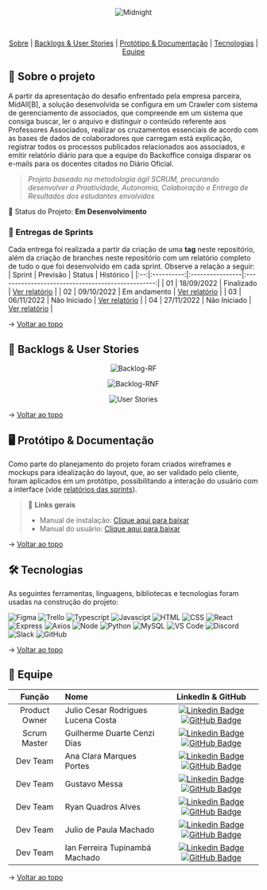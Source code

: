 <div align="center">
    
![Midnight](https://user-images.githubusercontent.com/79495727/186236948-b6e259f5-b2ba-44c6-844c-ffe2eb2b0fbf.png)
</div>
<br id="topo">
<p align="center">
    <a href="#sobre">Sobre</a>  |  
    <a href="#backlogs">Backlogs & User Stories</a>  |  
    <a href="#prototipo">Protótipo & Documentação</a>  |  
    <a href="#tecnologias">Tecnologias</a>  |  
    <a href="#equipe">Equipe</a>
</p>
   
<span id="sobre">

## :bookmark_tabs: Sobre o projeto
A partir da apresentação do desafio enfrentado pela empresa parceira, MidAll[B], a solução desenvolvida se configura em um Crawler com sistema de gerenciamento de associados, que compreende em um sistema que consiga buscar, ler o arquivo e distinguir o conteúdo referente aos Professores Associados, realizar os cruzamentos essenciais de acordo com as bases de dados de colaboradores que carregam está explicação, registrar todos os processos publicados relacionados aos associados, e emitir relatório diário para que a equipe do Backoffice consiga disparar os e-mails para os docentes citados no Diário Oficial.

> _Projeto baseado na metodologia ágil SCRUM, procurando desenvolver a Proatividade, Autonomia, Colaboração e Entrega de Resultados dos estudantes envolvidos_

:pushpin: Status do Projeto: **Em Desenvolvimento** <!-- :heavy_check_mark: -->

<span id="relato">


### 🏁 Entregas de Sprints

Cada entrega foi realizada a partir da criação de uma **tag** neste repositório, além da criação de branches neste repositório com um relatório completo de tudo o que foi desenvolvido em cada sprint. Observe a relação a seguir:
| Sprint | Previsão | Status | Histórico |
|:--:|:----------:|:----------------|:-------------------------------------------------:|
| 01 | 18/09/2022 |  Finalizado    | [Ver relatório](https://github.com/MidNight-Tecnology/API-MidAll-2022.2/tree/Sprint-1) |
| 02 | 09/10/2022 |  Em andamento    | [Ver relatório]() |
| 03 | 06/11/2022 |  Não Iniciado    | [Ver relatório]() |
| 04 | 27/11/2022 |  Não Iniciado    | [Ver relatório]() |

<!-- ### :clapper: Apresentação Final
Confira a seguir uma demonstraão das funcionalidades para cada tipo de usuário do sistema:
<details>
   <summary>Usuário comum</summary>
    <div align="center">
        <img src="https://user-images.githubusercontent.com/69374340/172084663-1e8ae95b-0c84-493c-b4ab-5cfcda5a4eb3.gif">
    </div>
</details>
<details>
   <summary>Usuário suporte</summary>
    <div align="center">
        <img src="https://user-images.githubusercontent.com/69374340/172084712-de2d2905-dc65-41af-97e8-f980eff5f2d1.gif">
    </div>
</details>
<details>
   <summary>Usuário administrador</summary>
    <div align="center">
        <img src="./usuario_administrador.gif">
    </div>
</details> -->
    
→ [Voltar ao topo](#topo)

<span id="backlogs">

## :dart: Backlogs & User Stories
    
<div align="center">

    
![Backlog-RF](https://user-images.githubusercontent.com/101107794/194463281-f6c59ab8-25bd-4210-8cd5-43993d3ff820.png)

![Backlog-RNF](https://user-images.githubusercontent.com/101107794/194463292-963943e1-41c1-4025-9cdc-e91e36929e7f.png)

![User Stories](https://user-images.githubusercontent.com/101107794/194787680-88f43932-5531-49c8-9cc0-9359cf1313cd.png)




</div>
  
→ [Voltar ao topo](#topo)

<span id="prototipo">

## :desktop_computer: Protótipo & Documentação
Como parte do planejamento do projeto foram criados wireframes e mockups para idealização do layout, que, ao ser validado pelo cliente, foram aplicados em um protótipo, possibilitando a interação do usuário com a interface (vide [relatórios das sprints](#relato)).
    

    
> 🔗 **Links gerais** <br>
> - Manual de instalação: [Clique aqui para baixar]()
> - Manual do usuário: [Clique aqui para baixar]()



    
→ [Voltar ao topo](#topo)

<span id="tecnologias">

## 🛠️ Tecnologias

As seguintes ferramentas, linguagens, bibliotecas e tecnologias foram usadas na construção do projeto:

<img src="https://img.shields.io/badge/Figma-CED4DA?style=for-the-badge&logo=figma&logoColor=DC143C" alt="Figma" /> 
<img src="https://img.shields.io/badge/Trello-CED4DA?style=for-the-badge&logo=trello&logoColor=blue" alt="Trello" /> 
<img src="https://img.shields.io/badge/TypeScript-CED4DA?style=for-the-badge&logo=typescript&logoColor=007ACC" alt="Typescript" />
<img src="https://img.shields.io/badge/Javascript-CED4DA?style=for-the-badge&logo=javascript&logoColor=yellow" alt="Javascipt" />
<img src="https://img.shields.io/badge/HTML5-CED4DA?style=for-the-badge&logo=html5&logoColor=E34F26" alt="HTML" /> 
<img src="https://img.shields.io/badge/CSS3-CED4DA?style=for-the-badge&logo=css3&logoColor=1572B6" alt="CSS" /> 	
<img src="https://img.shields.io/badge/React-CED4DA?style=for-the-badge&logo=react&logoColor=61DAFB" alt="React" />
<img src="https://img.shields.io/badge/Express-CED4DA?style=for-the-badge&logo=express&logoColor=blue" alt="Express" />
<img src="https://img.shields.io/badge/Axios-CED4DA?style=for-the-badge&logo=axios&logoColor=blue" alt="Axios" />
<img src="https://img.shields.io/badge/Node.js-CED4DA?style=for-the-badge&logo=nodedotjs&logoColor=339933" alt="Node" />  
<img src="https://img.shields.io/badge/Python-CED4DA?style=for-the-badge&logo=python&logoColor=yellow" alt="Python" />
<img src="https://img.shields.io/badge/MySQL-CED4DA?style=for-the-badge&logo=mysql&logoColor=black" alt="MySQL" />
<img src="https://img.shields.io/badge/VS_Code-CED4DA?style=for-the-badge&logo=visual%20studio%20code&logoColor=0078D4" alt="VS Code" /> 
<img src="https://img.shields.io/badge/Discord-CED4DA?style=for-the-badge&logo=discord&logoColor=7289DA" alt="Discord" />
<img src="https://img.shields.io/badge/Slack-CED4DA?style=for-the-badge&logo=slack&logoColor=black" alt="Slack" />
<img src="https://img.shields.io/badge/GitHub-CED4DA?style=for-the-badge&logo=github&logoColor=20232A" alt="GitHub" />  

    
→ [Voltar ao topo](#topo)

<span id="equipe">

## :busts_in_silhouette: Equipe

|    Função     | Nome                                  |                                                                                                                                                      LinkedIn & GitHub                                                                                                                                                      |
| :-----------: | :------------------------------------ | :-------------------------------------------------------------------------------------------------------------------------------------------------------------------------------------------------------------------------------------------------------------------------------------------------------------------------: |
| Product Owner | Julio Cesar Rodrigues Lucena Costa           |     [![Linkedin Badge](https://img.shields.io/badge/Linkedin-blue?style=flat-square&logo=Linkedin&logoColor=white)](https://www.linkedin.com/in/julio-lucena-2001) [![GitHub Badge](https://img.shields.io/badge/GitHub-111217?style=flat-square&logo=github&logoColor=white)](https://github.com/JulioL2001)              |
| Scrum Master  | Guilherme Duarte Cenzi Dias |      [![Linkedin Badge](https://img.shields.io/badge/Linkedin-blue?style=flat-square&logo=Linkedin&logoColor=white)](https://www.linkedin.com/in/guilherme-duarte-cenzi-dias-9737621b6) [![GitHub Badge](https://img.shields.io/badge/GitHub-111217?style=flat-square&logo=github&logoColor=white)](https://github.com/Guilhermedcdias)     |
|   Dev Team    | Ana Clara Marques Portes               |         [![Linkedin Badge](https://img.shields.io/badge/Linkedin-blue?style=flat-square&logo=Linkedin&logoColor=white)]() [![GitHub Badge](https://img.shields.io/badge/GitHub-111217?style=flat-square&logo=github&logoColor=white)](https://github.com/AnaMarks)        |
|   Dev Team    | Gustavo Messa                   |         [![Linkedin Badge](https://img.shields.io/badge/Linkedin-blue?style=flat-square&logo=Linkedin&logoColor=white)](https://www.linkedin.com/in/gustavo-messa) [![GitHub Badge](https://img.shields.io/badge/GitHub-111217?style=flat-square&logo=github&logoColor=white)](https://github.com/gmessa)        |
|   Dev Team    | Ryan Quadros Alves                 |   [![Linkedin Badge](https://img.shields.io/badge/Linkedin-blue?style=flat-square&logo=Linkedin&logoColor=white)](https://www.linkedin.com/in/ryan-alves-661ba823b) [![GitHub Badge](https://img.shields.io/badge/GitHub-111217?style=flat-square&logo=github&logoColor=white)](https://github.com/XLryan246)   |
|   Dev Team    | Julio de Paula Machado       |           [![Linkedin Badge](https://img.shields.io/badge/Linkedin-blue?style=flat-square&logo=Linkedin&logoColor=white)]() [![GitHub Badge](https://img.shields.io/badge/GitHub-111217?style=flat-square&logo=github&logoColor=white)](https://github.com/JulioPm142)          |
|   Dev Team    | Ian Ferreira Tupinambá Machado       |        [![Linkedin Badge](https://img.shields.io/badge/Linkedin-blue?style=flat-square&logo=Linkedin&logoColor=white)](https://www.linkedin.com/in/itupii) [![GitHub Badge](https://img.shields.io/badge/GitHub-111217?style=flat-square&logo=github&logoColor=white)](https://github.com/itupii)            |


→ [Voltar ao topo](#topo)
